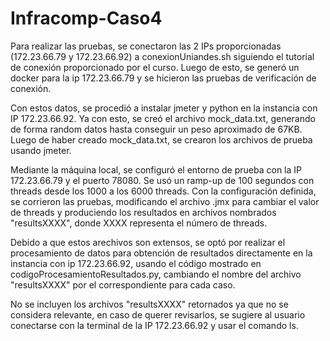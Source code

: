 # Infracomp-Caso4

Para realizar las pruebas, se conectaron las 2 IPs proporcionadas (172.23.66.79 y 172.23.66.92) a conexionUniandes.sh siguiendo el tutorial de conexión proporcionado por el curso. Luego de esto, se generó un docker para la ip 172.23.66.79 y se hicieron las pruebas de verificación de conexión.

Con estos datos, se procedió a instalar jmeter y python en la instancia con IP 172.23.66.92. Ya con esto, se creó el archivo mock_data.txt, generando de forma random datos hasta conseguir un peso aproximado de 67KB.
Luego de haber creado mock_data.txt, se crearon los archivos de prueba usando jmeter.

Mediante la máquina local, se configuró el entorno de prueba con la IP 172.23.66.79 y el puerto 78080. Se usó un ramp-up de 100 segundos con threads desde los 1000 a los 6000 threads. 
Con la configuración definida, se corrieron las pruebas, modificando el archivo .jmx para cambiar el valor de threads y produciendo los resultados en archivos nombrados "resultsXXXX", donde XXXX representa el número de threads.

Debido a que estos arechivos son extensos, se optó por realizar el procesamiento de datos para obtención de resultados directamente en la instancia con ip 172.23.66.92, usando el código mostrado en codigoProcesamientoResultados.py, cambiando el nombre del archivo "resultsXXXX" por el correspondiente para cada caso. 

No se incluyen los archivos "resultsXXXX" retornados ya que no se considera relevante, en caso de querer revisarlos, se sugiere al usuario conectarse con la terminal de la IP 172.23.66.92 y usar el comando ls.
